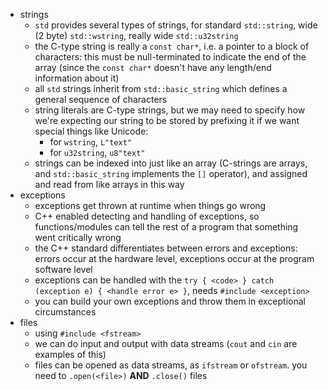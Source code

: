 - strings 
	- `std` provides several types of strings, for standard `std::string`, wide (2 byte) `std::wstring`, really wide `std::u32string`
	- the C-type string is really a `const char*`, i.e. a pointer to a block of characters: this must be null-terminated to indicate the end of the array (since the `const char*` doesn't have any length/end information about it)
	- all `std` strings inherit from `std::basic_string` which defines a general sequence of characters
	- string literals are C-type strings, but we may need to specify how we're expecting our string to be stored by prefixing it if we want special things like Unicode:
		- for `wstring`, `L"text"`
		- for `u32string`, `u8"text"`
	- strings can be indexed into just like an array (C-strings are arrays, and `std::basic_string` implements the `[]` operator), and assigned and read from like arrays in this way
- exceptions
	- exceptions get thrown at runtime when things go wrong
	- C++ enabled detecting and handling of exceptions, so functions/modules can tell the rest of a program that something went critically wrong
	- the C++ standard differentiates between errors and exceptions: errors occur at the hardware level, exceptions occur at the program software level
	- exceptions can be handled with the `try { <code> } catch (exception e) { <handle error e> }`, needs `#include <exception>`
	- you can build your own exceptions and throw them in exceptional circumstances
- files
	- using `#include <fstream>`
	- we can do input and output with data streams (`cout` and `cin` are examples of this)
	- files can be opened as data streams, as `ifstream` or `ofstream`. you need to `.open(<file>)` **AND** `.close()` files